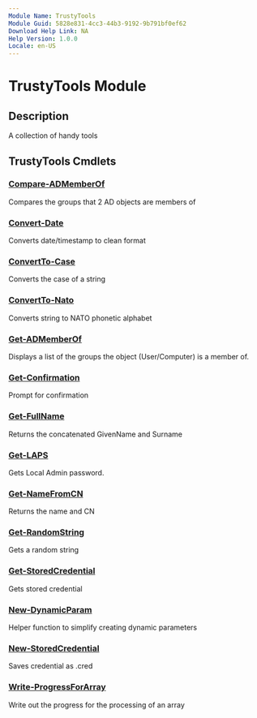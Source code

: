 ```yaml
---
Module Name: TrustyTools
Module Guid: 5828e831-4cc3-44b3-9192-9b791bf0ef62
Download Help Link: NA
Help Version: 1.0.0
Locale: en-US
---
```


# TrustyTools Module
## Description
A collection of handy tools

## TrustyTools Cmdlets
### [Compare-ADMemberOf](Compare-ADMemberOf.md)
Compares the groups that 2 AD objects are members of

### [Convert-Date](Convert-Date.md)
Converts date/timestamp to clean format

### [ConvertTo-Case](ConvertTo-Case.md)
Converts the case of a string

### [ConvertTo-Nato](ConvertTo-Nato.md)
Converts string to NATO phonetic alphabet

### [Get-ADMemberOf](Get-ADMemberOf.md)
Displays a list of the groups the object (User/Computer) is a member of.

### [Get-Confirmation](Get-Confirmation.md)
Prompt for confirmation

### [Get-FullName](Get-FullName.md)
Returns the concatenated GivenName and Surname

### [Get-LAPS](Get-LAPS.md)
Gets Local Admin password.

### [Get-NameFromCN](Get-NameFromCN.md)
Returns the name and CN

### [Get-RandomString](Get-RandomString.md)
Gets a random string

### [Get-StoredCredential](Get-StoredCredential.md)
Gets stored credential

### [New-DynamicParam](New-DynamicParam.md)
Helper function to simplify creating dynamic parameters

### [New-StoredCredential](New-StoredCredential.md)
Saves credential as .cred

### [Write-ProgressForArray](Write-ProgressForArray.md)
Write out the progress for the processing of an array


